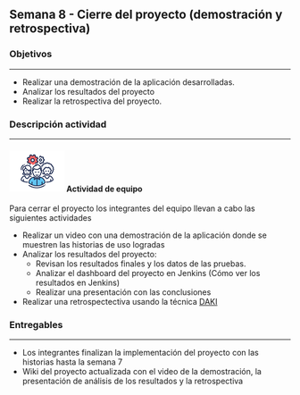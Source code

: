 ## Semana 8 - Cierre del proyecto (demostración y retrospectiva)

### Objetivos
---

* Realizar una demostración de la aplicación desarrolladas.
* Analizar los resultados del proyecto
* Realizar la retrospectiva del proyecto.


### Descripción actividad
---

#### ![](./../../assets/images/grupo.png) Actividad de equipo

Para cerrar el proyecto los integrantes del equipo llevan a cabo las siguientes actividades 
  *  Realizar un video con una demostración de la aplicación donde se muestren las historias de uso logradas
  *  Analizar los resultados del proyecto:
      * Revisan los resultados finales y los datos de las pruebas. 
      * Analizar el dashboard del proyecto en Jenkins (Cómo ver los resultados en Jenkins)
      * Realizar una presentación con las conclusiones
  *  Realizar una retrospectectiva usando la técnica [DAKI](MISW4101-202015-Daki)

### Entregables
---

* Los integrantes finalizan la implementación del proyecto con las historias hasta la semana 7
* Wiki del proyecto actualizada con el video de la demostración, la presentación de análisis de los resultados y la retrospectiva
